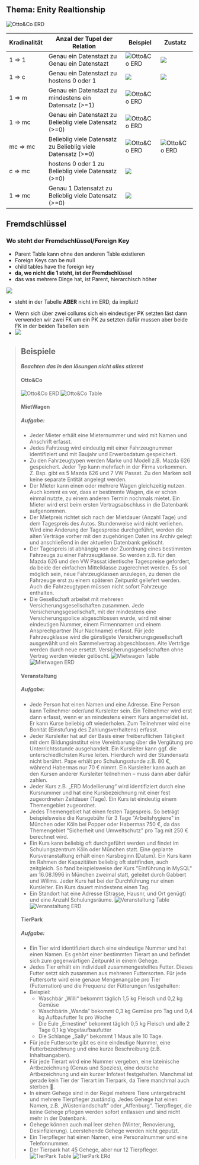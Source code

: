 ## Thema: Enity Realtionship


![Otto&Co ERD](./assets/advancedChenNotation.png)

|Kradinalität|Anzal der Tupel der Relation |Beispiel|Zustatz|
|------------|-----------------------------|--|--|
|1 => 1|Genau ein Datenstazt zu Genau ein Datenstazt |![Otto&Co ERD](./assets/1-zu-1-1.png)|![](./assets/1-zu-1-2.png)|
|1 => c|Genau ein Datenstazt zu hostens 0 oder 1|![](./assets/1-zu-c.png) |![](./assets/1-zu-c-2.png)|
|1 => m|Genau ein Datenstazt zu mindestens ein Datensatz (>=1) |![Otto&Co ERD](./assets/1-zu-m.png) |
|1 => mc|Genau ein Datenstazt zu Belieblig viele Datensatz (>=0) |![Otto&Co ERD](./assets/1-zu-mc.png) |
|mc => mc|Belieblig viele Datensatz zu Belieblig viele Datensatz (>=0) |![Otto&Co ERD](./assets/mc-zu-mc.png) |![Otto&Co ERD](./assets/mc-zu-mc-2.png)|
|c => mc|hostens 0 oder 1 zu Belieblig viele Datensatz (>=0) |![](./assets/c-zu-mc.png)|
|1 => mc|Genau 1 Datensatzt zu Belieblig viele Datensatz (>=0) |![](./assets/c-zu-mc.png)|

## Fremdschlüssel

### Wo steht der Fremdschlüssel/Foreign Key

* Parent Table kann ohne den anderen Table existieren
* Foreign Keys can be null
* child tables have the foreign key
* **da, wo nicht die 1 steht, ist der Fremdschlüssel**
* das was mehrere Dinge hat, ist Parent, hierarchisch höher

![](./assets/fremdschluessel-er.png)

* steht in der Tabelle **ABER** nicht im ERD, da implizit!
- Wenn sich über zwei collums sich ein eindeutiger PK setzten läst dann verwenden wir zwei FK um ein PK zu setzten  dafür mussen aber beide FK in der beiden Tabellen sein
- ![](./assets/FK-zu-PK.png)

 
>## Beispiele 
>####  *Beachten das in den lösungen nicht alles stimmt*
>#### Otto&Co
>![Otto&Co ERD](./assets/LS2%20ERD_Lösung__OttoCo-1.jpg)
>![Otto&Co Table](./assets/LS2%20ERD_Lösung__OttoCo-4.jpg)
>#### MietWagen
> ##### Aufgabe: 
> - Jeder Mieter erhält eine Mieternummer und wird mit Namen und Anschrift erfasst. 
> - Jedes Fahrzeug wird eindeutig mit einer Fahrzeugnummer identifiziert und mit Baujahr und Erwerbsdatum gespeichert. 
> - Zu den Fahrzeugtypen werden Marke und Modell z.B. Mazda 626 gespeichert. Jeder Typ kann mehrfach in der Firma vorkommen. Z. Bsp. gibt es 5 Mazda 626 und 7 VW Passat. Zu den Marken soll keine separate Entität angelegt werden.
> - Der Mieter kann einen oder mehrere Wagen gleichzeitig nutzen. Auch kommt es vor, dass er bestimmte Wagen, die er schon einmal nutzte, zu einem anderen Termin nochmals mietet. Ein Mieter wird erst beim ersten Vertragsabschluss in die Datenbank aufgenommen.
> - Der Mietpreis richtet sich nach der Mietdauer (Anzahl Tage) und dem Tagespreis des Autos. Stundenweise wird nicht verliehen. Wird eine Änderung der Tagespreise durchgeführt, werden die alten Verträge vorher mit den zugehörigen Daten ins Archiv gelegt und anschließend in der aktuellen Datenbank gelöscht.
> - Der Tagespreis ist abhängig von der Zuordnung eines bestimmten Fahrzeugs zu einer Fahrzeugklasse. So werden z.B. für den Mazda 626 und den VW Passat identische Tagespreise gefordert, da beide der einfachen Mittelklasse zugerechnet werden. Es soll möglich sein, neue Fahrzeugklassen anzulegen, zu denen die Fahrzeuge erst zu einem späteren Zeitpunkt geliefert werden. Auch die Fahrzeugtypen müssen nicht sofort Fahrzeuge enthalten.
> - Die Gesellschaft arbeitet mit mehreren Versicherungsgesellschaften zusammen. Jede Versicherungsgesellschaft, mit der mindestens eine Versicherungspolice abgeschlossen wurde, wird mit einer eindeutigen Nummer, einem Firmennamen und einem Ansprechpartner (Nur Nachname) erfasst. Für jede Fahrzeugklasse wird die günstigste Versicherungsgesellschaft ausgewählt und ein Sammelvertrag abgeschlossen. Alte Verträge werden durch neue ersetzt. Versicherungsgesellschaften ohne Vertrag werden wieder gelöscht. 
>![Mietwagen Table](./assets/MietWagen_ERD.png)
>![Mietwagen ERD](./assets/LS2%20ERD_Lösung_A_Mietwagen-2.jpg)
>#### Veranstaltung
> ##### Aufgabe: 
> - Jede Person hat einen Namen und eine Adresse. Eine Person kann Teilnehmer oder/und Kursleiter sein. Ein Teilnehmer wird erst dann erfasst, wenn er an mindestens einem Kurs angemeldet ist. Er kann Kurse beliebig oft wiederholen. Zum Teilnehmer wird eine Bonität (Einstufung des Zahlungsverhaltens) erfasst.
>-	Jeder Kursleiter hat auf der Basis einer freiberuflichen Tätigkeit mit dem Bildungsinstitut eine Vereinbarung über die Vergütung pro Unterrichtsstunde ausgehandelt. Ein Kursleiter kann ggf. die unterschiedlichsten Kurse leiten. Hierdurch wird der Stundensatz nicht berührt. Pape erhält pro Schulungsstunde z.B. 80 €, während Habermas nur 70 € nimmt. Ein Kursleiter kann auch an den Kursen anderer Kursleiter teilnehmen – muss dann aber dafür zahlen.
> - Jeder Kurs z.B. „ERD Modellierung“ wird identifiziert durch eine Kursnummer und hat eine Kursbezeichnung mit einer fest zugeordneten Zeitdauer (Tage). Ein Kurs ist eindeutig einem Themengebiet zugeordnet. 
> - Jedes Themengebiet hat einen festen Tagespreis. So beträgt beispielsweise die Kursgebühr für 3 Tage "Arbeitshygiene" in München oder Köln bei Popper oder Habermas 750 €, da das Themengebiet "Sicherheit und Umweltschutz" pro Tag mit 250 € berechnet wird.
> - Ein Kurs kann beliebig oft durchgeführt werden und findet im Schulungszentrum Köln oder München statt. Eine geplante Kursveranstaltung erhält einen Kursbeginn (Datum). Ein Kurs kann im Rahmen der Kapazitäten beliebig oft stattfinden, auch zeitgleich. So fand beispielsweise der Kurs "Einführung in MySQL" am 16.08.1996 in München zweimal statt, geleitet durch Gabbert und Willms. Jeder Kurs hat bei der Durchführung nur einen Kursleiter. Ein Kurs dauert mindestens einen Tag. 
> - Ein Standort hat eine Adresse (Strasse, Hausnr, und Ort genügt) und eine Anzahl Schulungsräume. 
>![Veranstaltung Table](./assets/Kursverwaltung_ERD.png)
![Veranstaltung ERD](./assets/Kursverwaltung%20ERD.PNG)
>#### TierPark
> ##### Aufgabe: 
> -	Ein Tier wird identifiziert durch eine eindeutige Nummer und hat einen Namen. Es gehört einer bestimmten Tierart an und befindet sich zum gegenwärtigen Zeitpunkt in einem Gehege. 
> - Jedes Tier erhält ein individuell zusammengestelltes Futter. Dieses Futter setzt sich zusammen aus mehreren Futtersorten. Für jede Futtersorte wird eine genaue Mengenangabe pro Tier (Futterration) und die Frequenz der Fütterungen festgehalten:
> - Beispiel: 
>	- Waschbär „Willi“ bekommt 	täglich 1,5 kg Fleisch und 0,2 kg Gemüse 
>	- Waschbärin „Wanda“ bekommt 	0,3 kg Gemüse pro Tag und 0,4 kg Aufbaufutter 1x pro Woche
>	- Die Eule „Ernestine“ bekommt 	täglich 0,5 kg Fleisch und alle 2 Tage 0,1 kg Vogelaufbaufutter 
>	- Die Schlange „Sally“ bekommt	1 Maus alle 10 Tage.
> - Für jede Futtersorte gibt es eine eindeutige Nummer, eine Futterbezeichnung und eine kurze Beschreibung (z.B. Inhaltsangaben).
> - Für jede Tierart wird eine Nummer vergeben, eine lateinische Artbezeichnung (Genus und Spezies), eine deutsche Artbezeichnung und ein kurzer Infotext festgehalten. Manchmal ist gerade kein Tier der Tierart im Tierpark, da Tiere manchmal auch sterben .
> - In einem Gehege sind in der Regel mehrere Tiere untergebracht und mehrere Tierpfleger zuständig. Jedes Gehege hat einen Namen, z.B. „Wüstenlandschaft“ oder „Affenburg“. Tierpfleger, die keine Gehege pflegen werden sofort entlassen und sind nicht mehr in der Datenbank.
> - Gehege können auch mal leer stehen (Winter, Renovierung, Desinfizierung). Leerstehende Gehege werden nicht geputzt. 
> - Ein Tierpfleger hat einen Namen, eine Personalnummer und eine Telefonnummer.
> - Der Tierpark hat 45 Gehege, aber nur 12 Tierpfleger. 
>![TierPark Table](./assets/Tierpark_ERD.png)
![TierPark ERd](./assets/Tierpark_ERD2.png)